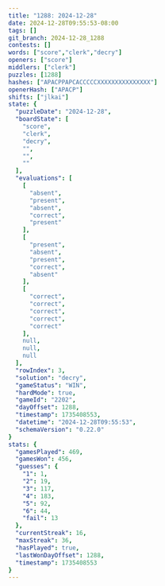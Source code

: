 ```yaml
---
title: "1288: 2024-12-28"
date: 2024-12-28T09:55:53-08:00
tags: []
git_branch: 2024-12-28_1288
contests: []
words: ["score","clerk","decry"]
openers: ["score"]
middlers: ["clerk"]
puzzles: [1288]
hashes: ["APACPPAPCACCCCCXXXXXXXXXXXXXXX"]
openerHash: ["APACP"]
shifts: ["jlkai"]
state: {
  "puzzleDate": "2024-12-28",
  "boardState": [
    "score",
    "clerk",
    "decry",
    "",
    "",
    ""
  ],
  "evaluations": [
    [
      "absent",
      "present",
      "absent",
      "correct",
      "present"
    ],
    [
      "present",
      "absent",
      "present",
      "correct",
      "absent"
    ],
    [
      "correct",
      "correct",
      "correct",
      "correct",
      "correct"
    ],
    null,
    null,
    null
  ],
  "rowIndex": 3,
  "solution": "decry",
  "gameStatus": "WIN",
  "hardMode": true,
  "gameId": "2202",
  "dayOffset": 1288,
  "timestamp": 1735408553,
  "datetime": "2024-12-28T09:55:53",
  "schemaVersion": "0.22.0"
}
stats: {
  "gamesPlayed": 469,
  "gamesWon": 456,
  "guesses": {
    "1": 1,
    "2": 19,
    "3": 117,
    "4": 183,
    "5": 92,
    "6": 44,
    "fail": 13
  },
  "currentStreak": 16,
  "maxStreak": 36,
  "hasPlayed": true,
  "lastWonDayOffset": 1288,
  "timestamp": 1735408553
}
---
```

<!-- more -->
